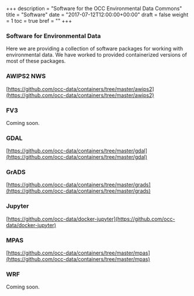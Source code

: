 +++
description = "Software for the OCC Environmental Data Commons"
title = "Software"
date = "2017-07-12T12:00:00+00:00"
draft = false
weight = 1
toc = true
bref = ""
+++

### Software for Environmental Data
Here we are providing a collection of software packages for working with environmental data. We have worked to provided containerized versions of most of these packages.

### AWIPS2 NWS
[https://github.com/occ-data/containers/tree/master/awips2](https://github.com/occ-data/containers/tree/master/awips2)

### FV3

Coming soon.

### GDAL
[https://github.com/occ-data/containers/tree/master/gdal](https://github.com/occ-data/containers/tree/master/gdal)

### GrADS
[https://github.com/occ-data/containers/tree/master/grads](https://github.com/occ-data/containers/tree/master/grads)

### Jupyter
[https://github.com/occ-data/docker-jupyter](https://github.com/occ-data/docker-jupyter)

### MPAS
[https://github.com/occ-data/containers/tree/master/mpas](https://github.com/occ-data/containers/tree/master/mpas)

### WRF

Coming soon.


